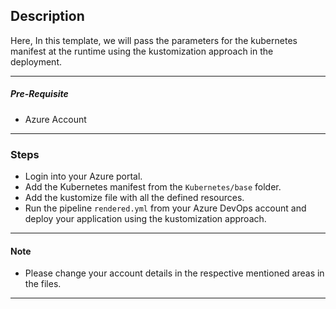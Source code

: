 ## Description

Here, In this template, we will pass the parameters for the kubernetes manifest at the runtime using the kustomization approach in the deployment.

---
##### Pre-Requisite


* Azure Account

---
### Steps

* Login into your Azure portal.
* Add the Kubernetes manifest from the `Kubernetes/base` folder.
* Add the kustomize file with all the defined resources.
* Run the pipeline `rendered.yml` from your Azure DevOps account and deploy your application using the kustomization approach.


---

#### Note

* Please change your account details in the respective mentioned areas in the files. 

---
 